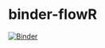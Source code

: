 # binder-flowR



[![Binder](https://mybinder.org/badge_logo.svg)](https://mybinder.org/v2/gh/lorraine-dev/binder-flowR/HEAD)
